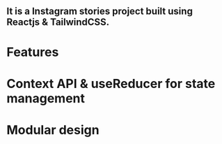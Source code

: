 ## It is a Instagram stories project built using Reactjs & TailwindCSS.

# Features

# Context API & useReducer for state management
# Modular design

